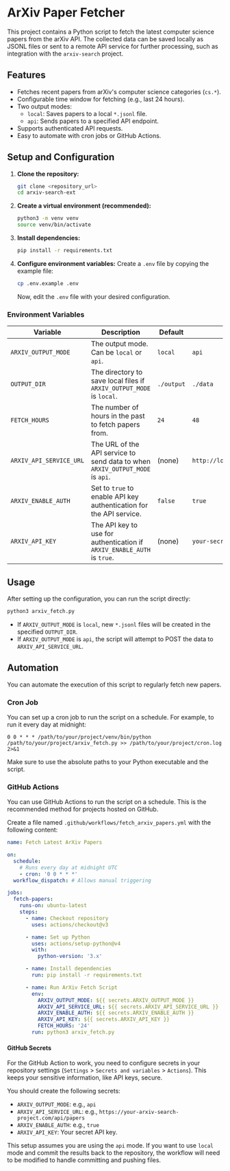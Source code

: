 # ArXiv Paper Fetcher

This project contains a Python script to fetch the latest computer science papers from the arXiv API. The collected data can be saved locally as JSONL files or sent to a remote API service for further processing, such as integration with the `arxiv-search` project.

## Features

-   Fetches recent papers from arXiv's computer science categories (`cs.*`).
-   Configurable time window for fetching (e.g., last 24 hours).
-   Two output modes:
    -   `local`: Saves papers to a local `*.jsonl` file.
    -   `api`: Sends papers to a specified API endpoint.
-   Supports authenticated API requests.
-   Easy to automate with cron jobs or GitHub Actions.

## Setup and Configuration

1.  **Clone the repository:**
    ```bash
    git clone <repository_url>
    cd arxiv-search-ext
    ```

2.  **Create a virtual environment (recommended):**
    ```bash
    python3 -m venv venv
    source venv/bin/activate
    ```

3.  **Install dependencies:**
    ```bash
    pip install -r requirements.txt
    ```

4.  **Configure environment variables:**
    Create a `.env` file by copying the example file:
    ```bash
    cp .env.example .env
    ```
    Now, edit the `.env` file with your desired configuration.

### Environment Variables

| Variable                | Description                                                                                              | Default      | Example                                 |
| ----------------------- | -------------------------------------------------------------------------------------------------------- | ------------ | --------------------------------------- |
| `ARXIV_OUTPUT_MODE`     | The output mode. Can be `local` or `api`.                                                                | `local`      | `api`                                   |
| `OUTPUT_DIR`            | The directory to save local files if `ARXIV_OUTPUT_MODE` is `local`.                                     | `./output`   | `./data`                                |
| `FETCH_HOURS`           | The number of hours in the past to fetch papers from.                                                    | `24`         | `48`                                    |
| `ARXIV_API_SERVICE_URL` | The URL of the API service to send data to when `ARXIV_OUTPUT_MODE` is `api`.                              | (none)       | `http://localhost:8000/api/papers`      |
| `ARXIV_ENABLE_AUTH`     | Set to `true` to enable API key authentication for the API service.                                      | `false`      | `true`                                  |
| `ARXIV_API_KEY`         | The API key to use for authentication if `ARXIV_ENABLE_AUTH` is `true`.                                  | (none)       | `your-secret-api-key`                   |

## Usage

After setting up the configuration, you can run the script directly:

```bash
python3 arxiv_fetch.py
```

-   If `ARXIV_OUTPUT_MODE` is `local`, new `*.jsonl` files will be created in the specified `OUTPUT_DIR`.
-   If `ARXIV_OUTPUT_MODE` is `api`, the script will attempt to POST the data to `ARXIV_API_SERVICE_URL`.

## Automation

You can automate the execution of this script to regularly fetch new papers.

### Cron Job

You can set up a cron job to run the script on a schedule. For example, to run it every day at midnight:

```cron
0 0 * * * /path/to/your/project/venv/bin/python /path/to/your/project/arxiv_fetch.py >> /path/to/your/project/cron.log 2>&1
```

Make sure to use the absolute paths to your Python executable and the script.

### GitHub Actions

You can use GitHub Actions to run the script on a schedule. This is the recommended method for projects hosted on GitHub.

Create a file named `.github/workflows/fetch_arxiv_papers.yml` with the following content:

```yaml
name: Fetch Latest ArXiv Papers

on:
  schedule:
    # Runs every day at midnight UTC
    - cron: '0 0 * * *'
  workflow_dispatch: # Allows manual triggering

jobs:
  fetch-papers:
    runs-on: ubuntu-latest
    steps:
      - name: Checkout repository
        uses: actions/checkout@v3

      - name: Set up Python
        uses: actions/setup-python@v4
        with:
          python-version: '3.x'

      - name: Install dependencies
        run: pip install -r requirements.txt

      - name: Run ArXiv Fetch Script
        env:
          ARXIV_OUTPUT_MODE: ${{ secrets.ARXIV_OUTPUT_MODE }}
          ARXIV_API_SERVICE_URL: ${{ secrets.ARXIV_API_SERVICE_URL }}
          ARXIV_ENABLE_AUTH: ${{ secrets.ARXIV_ENABLE_AUTH }}
          ARXIV_API_KEY: ${{ secrets.ARXIV_API_KEY }}
          FETCH_HOURS: '24'
        run: python3 arxiv_fetch.py
```

#### GitHub Secrets

For the GitHub Action to work, you need to configure secrets in your repository settings (`Settings` > `Secrets and variables` > `Actions`). This keeps your sensitive information, like API keys, secure.

You should create the following secrets:

-   `ARXIV_OUTPUT_MODE`: e.g., `api`
-   `ARXIV_API_SERVICE_URL`: e.g., `https://your-arxiv-search-project.com/api/papers`
-   `ARXIV_ENABLE_AUTH`: e.g., `true`
-   `ARXIV_API_KEY`: Your secret API key.

This setup assumes you are using the `api` mode. If you want to use `local` mode and commit the results back to the repository, the workflow will need to be modified to handle committing and pushing files.
